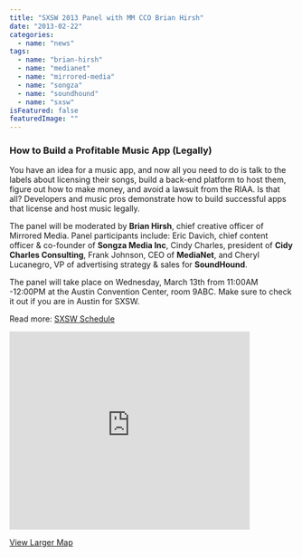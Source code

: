 ```yaml
---
title: "SXSW 2013 Panel with MM CCO Brian Hirsh"
date: "2013-02-22"
categories: 
  - name: "news"
tags: 
  - name: "brian-hirsh"
  - name: "medianet"
  - name: "mirrored-media"
  - name: "songza"
  - name: "soundhound"
  - name: "sxsw"
isFeatured: false
featuredImage: ""
---
```


### How to Build a Profitable Music App (Legally)

You have an idea for a music app, and now all you need to do is talk to the labels about licensing their songs, build a back-end platform to host them, figure out how to make money, and avoid a lawsuit from the RIAA. Is that all? Developers and music pros demonstrate how to build successful apps that license and host music legally.

The panel will be moderated by **Brian Hirsh**, chief creative officer of Mirrored Media. Panel participants include: Eric Davich, chief content officer & co-founder of **Songza Media Inc**, Cindy Charles, president of **Cidy Charles Consulting**, Frank Johnson, CEO of **MediaNet**, and Cheryl Lucanegro, VP of advertising strategy & sales for **SoundHound**.

The panel will take place on Wednesday, March 13th from 11:00AM -12:00PM at the Austin Convention Center, room 9ABC. Make sure to check it out if you are in Austin for SXSW.

Read more: [SXSW Schedule](http://schedule.sxsw.com/2013/events/event_MP990632 "SXSW Panel Schedule Mirrored Media")

<iframe src="https://maps.google.com/maps?f=q&amp;source=s_q&amp;hl=en&amp;geocode=&amp;q=Austin+convention+center&amp;aq=&amp;sll=30.262811,-97.739503&amp;sspn=0.019645,0.028389&amp;t=h&amp;ie=UTF8&amp;hq=Austin+convention+center&amp;cid=8762832369911843592&amp;hnear=&amp;ll=30.26889,-97.740083&amp;spn=0.012973,0.018239&amp;z=15&amp;iwloc=A&amp;output=embed" frameborder="0" marginwidth="0" marginheight="0" scrolling="no" width="425" height="350"></iframe>

 [View Larger Map](https://maps.google.com/maps?f=q&source=embed&hl=en&geocode=&q=Austin+convention+center&aq=&sll=30.262811,-97.739503&sspn=0.019645,0.028389&t=h&ie=UTF8&hq=Austin+convention+center&cid=8762832369911843592&hnear=&ll=30.26889,-97.740083&spn=0.012973,0.018239&z=15&iwloc=A)

